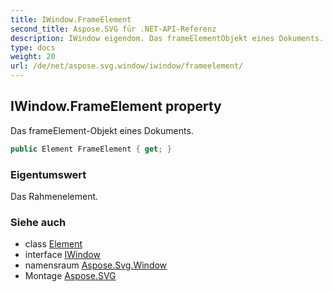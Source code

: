 ```yaml
---
title: IWindow.FrameElement
second_title: Aspose.SVG für .NET-API-Referenz
description: IWindow eigendom. Das frameElementObjekt eines Dokuments.
type: docs
weight: 20
url: /de/net/aspose.svg.window/iwindow/frameelement/
---
```

## IWindow.FrameElement property

Das frameElement-Objekt eines Dokuments.

```csharp
public Element FrameElement { get; }
```

### Eigentumswert

Das Rahmenelement.

### Siehe auch

* class [Element](../../../aspose.svg.dom/element/)
* interface [IWindow](../)
* namensraum [Aspose.Svg.Window](../../iwindow/)
* Montage [Aspose.SVG](../../../)


